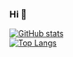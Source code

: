 ### Hi 👋
[![GitHub stats](https://github-readme-stats.vercel.app/api?username=flitenym&count_private=true&show_icons=true)](https://github.com/flitenym)  
[![Top Langs](https://github-readme-stats.vercel.app/api/top-langs/?username=flitenym&layout=compact)](https://github.com/flitenym)
